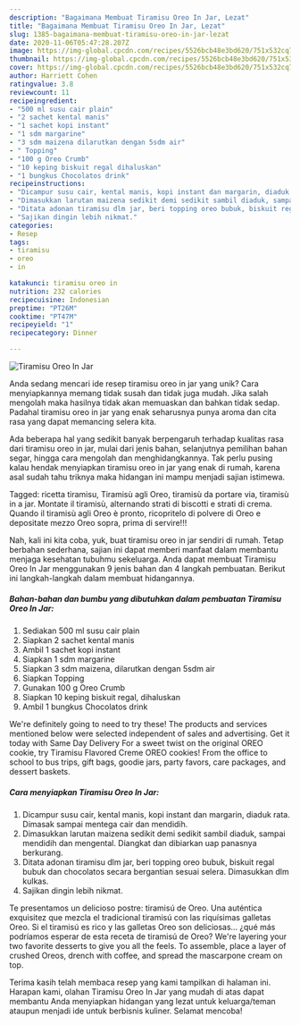 ```yaml
---
description: "Bagaimana Membuat Tiramisu Oreo In Jar, Lezat"
title: "Bagaimana Membuat Tiramisu Oreo In Jar, Lezat"
slug: 1385-bagaimana-membuat-tiramisu-oreo-in-jar-lezat
date: 2020-11-06T05:47:28.207Z
image: https://img-global.cpcdn.com/recipes/5526bcb48e3bd620/751x532cq70/tiramisu-oreo-in-jar-foto-resep-utama.jpg
thumbnail: https://img-global.cpcdn.com/recipes/5526bcb48e3bd620/751x532cq70/tiramisu-oreo-in-jar-foto-resep-utama.jpg
cover: https://img-global.cpcdn.com/recipes/5526bcb48e3bd620/751x532cq70/tiramisu-oreo-in-jar-foto-resep-utama.jpg
author: Harriett Cohen
ratingvalue: 3.8
reviewcount: 11
recipeingredient:
- "500 ml susu cair plain"
- "2 sachet kental manis"
- "1 sachet kopi instant"
- "1 sdm margarine"
- "3 sdm maizena dilarutkan dengan 5sdm air"
- " Topping"
- "100 g Oreo Crumb"
- "10 keping biskuit regal dihaluskan"
- "1 bungkus Chocolatos drink"
recipeinstructions:
- "Dicampur susu cair, kental manis, kopi instant dan margarin, diaduk rata. Dimasak sampai mentega cair dan mendidih."
- "Dimasukkan larutan maizena sedikit demi sedikit sambil diaduk, sampai mendidih dan mengental. Diangkat dan dibiarkan uap panasnya berkurang."
- "Ditata adonan tiramisu dlm jar, beri topping oreo bubuk, biskuit regal bubuk dan chocolatos secara bergantian sesuai selera. Dimasukkan dlm kulkas."
- "Sajikan dingin lebih nikmat."
categories:
- Resep
tags:
- tiramisu
- oreo
- in

katakunci: tiramisu oreo in 
nutrition: 232 calories
recipecuisine: Indonesian
preptime: "PT26M"
cooktime: "PT47M"
recipeyield: "1"
recipecategory: Dinner

---
```



![Tiramisu Oreo In Jar](https://img-global.cpcdn.com/recipes/5526bcb48e3bd620/751x532cq70/tiramisu-oreo-in-jar-foto-resep-utama.jpg)

Anda sedang mencari ide resep tiramisu oreo in jar yang unik? Cara menyiapkannya memang tidak susah dan tidak juga mudah. Jika salah mengolah maka hasilnya tidak akan memuaskan dan bahkan tidak sedap. Padahal tiramisu oreo in jar yang enak seharusnya punya aroma dan cita rasa yang dapat memancing selera kita.

Ada beberapa hal yang sedikit banyak berpengaruh terhadap kualitas rasa dari tiramisu oreo in jar, mulai dari jenis bahan, selanjutnya pemilihan bahan segar, hingga cara mengolah dan menghidangkannya. Tak perlu pusing kalau hendak menyiapkan tiramisu oreo in jar yang enak di rumah, karena asal sudah tahu triknya maka hidangan ini mampu menjadi sajian istimewa.

Tagged: ricetta tiramisu, Tiramisù agli Oreo, tiramisù da portare via, tiramisù in a jar. Montate il tiramisù, alternando strati di biscotti e strati di crema. Quando il tiramisù agli Oreo è pronto, ricopritelo di polvere di Oreo e depositate mezzo Oreo sopra, prima di servire!!!


Nah, kali ini kita coba, yuk, buat tiramisu oreo in jar sendiri di rumah. Tetap berbahan sederhana, sajian ini dapat memberi manfaat dalam membantu menjaga kesehatan tubuhmu sekeluarga. Anda dapat membuat Tiramisu Oreo In Jar menggunakan 9 jenis bahan dan 4 langkah pembuatan. Berikut ini langkah-langkah dalam membuat hidangannya.

<!--inarticleads1-->

##### Bahan-bahan dan bumbu yang dibutuhkan dalam pembuatan Tiramisu Oreo In Jar:

1. Sediakan 500 ml susu cair plain
1. Siapkan 2 sachet kental manis
1. Ambil 1 sachet kopi instant
1. Siapkan 1 sdm margarine
1. Siapkan 3 sdm maizena, dilarutkan dengan 5sdm air
1. Siapkan  Topping
1. Gunakan 100 g Oreo Crumb
1. Siapkan 10 keping biskuit regal, dihaluskan
1. Ambil 1 bungkus Chocolatos drink


We&#39;re definitely going to need to try these! The products and services mentioned below were selected independent of sales and advertising. Get it today with Same Day Delivery For a sweet twist on the original OREO cookie, try Tiramisu Flavored Creme OREO cookies! From the office to school to bus trips, gift bags, goodie jars, party favors, care packages, and dessert baskets. 

<!--inarticleads2-->

##### Cara menyiapkan Tiramisu Oreo In Jar:

1. Dicampur susu cair, kental manis, kopi instant dan margarin, diaduk rata. Dimasak sampai mentega cair dan mendidih.
1. Dimasukkan larutan maizena sedikit demi sedikit sambil diaduk, sampai mendidih dan mengental. Diangkat dan dibiarkan uap panasnya berkurang.
1. Ditata adonan tiramisu dlm jar, beri topping oreo bubuk, biskuit regal bubuk dan chocolatos secara bergantian sesuai selera. Dimasukkan dlm kulkas.
1. Sajikan dingin lebih nikmat.


Te presentamos un delicioso postre: tiramisú de Oreo. Una auténtica exquisitez que mezcla el tradicional tiramisú con las riquísimas galletas Oreo. Si el tiramisú es rico y las galletas Oreo son deliciosas… ¿qué más podríamos esperar de esta receta de tiramisú de Oreo? We&#39;re layering your two favorite desserts to give you all the feels. To assemble, place a layer of crushed Oreos, drench with coffee, and spread the mascarpone cream on top. 

Terima kasih telah membaca resep yang kami tampilkan di halaman ini. Harapan kami, olahan Tiramisu Oreo In Jar yang mudah di atas dapat membantu Anda menyiapkan hidangan yang lezat untuk keluarga/teman ataupun menjadi ide untuk berbisnis kuliner. Selamat mencoba!
